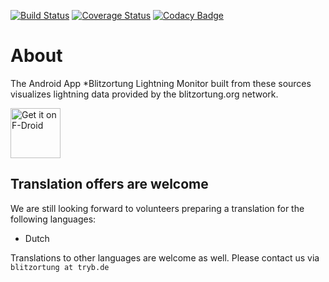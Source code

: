 [![Build Status](https://travis-ci.org/wuan/bo-android.svg?branch=master)](https://travis-ci.org/wuan/bo-android) [![Coverage Status](https://coveralls.io/repos/github/wuan/bo-android/badge.svg?branch=master)](https://coveralls.io/github/wuan/bo-android?branch=master) [![Codacy Badge](https://api.codacy.com/project/badge/Grade/fbab98f82eed4a9e9b0cd4af593dbe73)](https://app.codacy.com/app/wuan/bo-android?utm_source=github.com&utm_medium=referral&utm_content=wuan/bo-android&utm_campaign=Badge_Grade_Dashboard)

# About

The Android App *Blitzortung Lightning Monitor built from these sources visualizes lightning data provided by the blitzortung.org network.

[<img src="https://fdroid.gitlab.io/artwork/badge/get-it-on.png"
     alt="Get it on F-Droid"
     height="80">](https://f-droid.org/packages/org.blitzortung.android.app/)

## Translation offers are welcome

We are still looking forward to volunteers preparing a translation for the following languages:

  * Dutch

Translations to other languages are welcome as well. Please contact us via `blitzortung at tryb.de`


